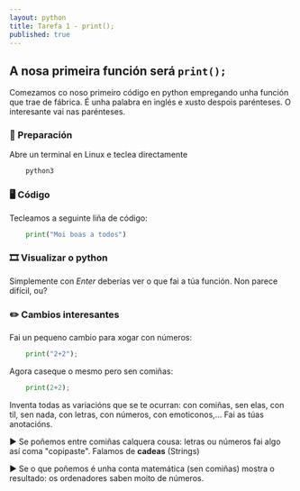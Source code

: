 ```yaml
---
layout: python
title: Tarefa 1 - print();
published: true
---
```

## A nosa primeira función será `print();`

Comezamos co noso primeiro código en python empregando unha función que trae de fábrica. É unha palabra en inglés e xusto despois parénteses. O interesante vai nas parénteses.

### 🧺 Preparación
Abre un terminal en Linux e teclea directamente
```python
    python3
```


### 🖥 Código

Tecleamos a seguinte liña de código:

```python
    print("Moi boas a todos")
```

### 🎞 Visualizar o python

Simplemente con *Enter* deberías ver o que fai a túa función. Non parece difícil, ou?

### ✏️ Cambios interesantes
 
Fai un pequeno cambio para xogar con números:

```python
    print("2+2");
```

Agora caseque o mesmo pero sen comiñas:

```python
    print(2+2);
```

Inventa todas as variacións que se te ocurran: con comiñas, sen elas, con til, sen nada, con letras, con números, con emoticonos,... Fai as túas anotacións.

► Se poñemos entre comiñas calquera cousa: letras ou números fai algo así coma "copipaste". Falamos de **cadeas** (Strings)

► Se o que poñemos é unha conta matemática (sen comiñas) mostra o resultado: os ordenadores saben moito de números.
